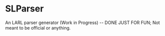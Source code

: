# SLParser
An LARL parser generator (Work in Progress) -- DONE JUST FOR FUN; Not meant to be official or anything.
